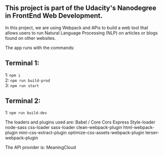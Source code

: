 ## This project is part of the Udacity's Nanodegree in FrontEnd Web Development.

In this project, we are using Webpack and APis to build a web tool that allows users to run Natural Language Processing (NLP) on articles or blogs found on other websites.

The app runs with the commands:

## Terminal 1:

1: `npm i` </br>
2: `npm run build-prod` </br>
3: `npm run start` </br>



## Terminal 2:

1: `npm run build-dev`



The loaders and plugins used are: Babel / Core Cors Express Style-loader node-sass css-loader sass-loader clean-webpack-plugin html-webpack-plugin mini-css-extract-plugin optimize-css-assets-webpack-plugin terser-webpack-plugin

The API provider is: MeaningCloud
